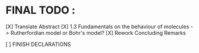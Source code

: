 # FINAL TODO : 
[X] Translate Abstract
[X] 1.3 Fundamentals on the behaviour of molecules -> Rutherfordian model or Bohr's model?
[X] Rework Concluding Remarks


[ ] FINISH DECLARATIONS
